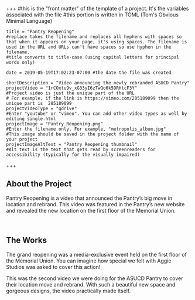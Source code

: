 +++
    #this is the "front matter" of the template of a project. It's the variables associated with the file
    #this portion is written in TOML (Tom's Obvious Minimal Language)
    
    title = "Pantry Reopening"
    #replace takes the filename and replaces all hyphens with spaces so that when it appears on your page, it's using spaces. The filename is used in the URL and URLs can't have spaces so use hyphen in the filename.
    #title converts to title-case (using capital letters for principal words only)
    
    date = 2019-05-19T17:02:23-07:00 #the date the file was created
    
    shortDescription = "Video announcing the newly rebranded ASUCD Pantry"
    projectVideo = "1rCOxtu9v_xG33yI6zTwQo6k5DRHtcF3Y"
    #Project video is just the unique part of the URL  
    # For example, if the link is https://vimeo.com/285189099 then the unique part is  285189099
    projectVideoType = "gdrive"
    #Enter "youtube" or "vimeo". You can add other video types as well by editing single.html 
    projectImage = "Pantry Reopening.png"
    #Enter the filename only. For example, "metropolis_album.jpg" 
    #This image should be saved in the project folder with the name of your project 
    projectImageAltText = "Pantry Reopening thumbnail"
    #Alt text is the text that gets read by screenreaders for accessibility (typically for the visually impaired) 

+++


<h2 class="section-title">About the Project</h2>
<p>Pantry Reopening is a video that announced the Pantry’s big move in location and rebrand. This video was featured in the Pantry’s new website and revealed the new location on the first floor of the Memorial Union.</p>
<br>
<h2 class="section-title">The Works</h2>
    <p>The grand reopening was a media-exclusive event held on the first floor of the Memorial Union. You can imagine how special we felt with Aggie Studios was asked to cover this action!</p>
    <p>This was the second video we were doing for the ASUCD Pantry to cover their location move and rebrand. With such a beautiful new space and gorgeous designs, the video practically made itself.</p>
    <p></p>
    <p></p>
    <p></p>
    <p></p>
    <p></p>

    

<!-- a new line in markdown will not be displayed in the browser.
\
\
\ 
the lines above this line showed up because they started with backslash (NOT A NORMAL SLASH) \
*here's some "emphasized" text, which defaults to italics but you can make it anythign you want in css*
**here's some "strong" text, which defaults to bold but you can make it anything you want in css**

Below is a list
* asterisks make bullets
- hyphens make bullets
+ plusses make bullets
* you can choose! -->
